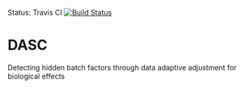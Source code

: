 Status: Travis CI [![Build Status](https://travis-ci.org/aayushraman/DASC.svg?branch=master)](https://travis-ci.org/aayushraman/DASC)

# DASC

Detecting hidden batch factors through data adaptive adjustment for biological effects

